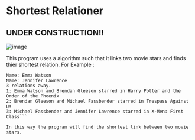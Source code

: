 # Shortest Relationer

## UNDER CONSTRUCTION!!
![image](https://github.com/PhuyalGaurav/shortest-relationer/assets/130540346/f2597462-db87-445d-925f-4912aaa7f60b)


This program uses a algorithm such that it links two movie stars and finds thier shortest relation. 
For Example : 
```
Name: Emma Watson
Name: Jennifer Lawrence
3 relations away.
1: Emma Watson and Brendan Gleeson starred in Harry Potter and the Order of the Phoenix
2: Brendan Gleeson and Michael Fassbender starred in Trespass Against Us
3: Michael Fassbender and Jennifer Lawrence starred in X-Men: First Class```

In this way the program will find the shortest link between two movie stars.

